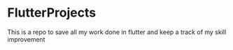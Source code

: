 # FlutterProjects
This is a repo to save all my work done in flutter and keep a track of my skill improvement
